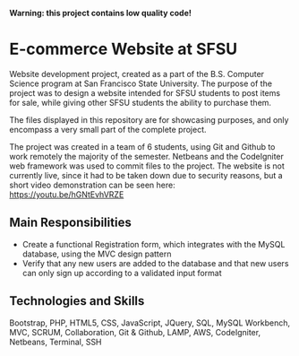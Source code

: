 **Warning: this project contains low quality code!**

# E-commerce Website at SFSU
Website development project, created as a part of the B.S. Computer Science program at San Francisco State University. The purpose of the project was to design a website intended for SFSU students to post items for sale, while giving other SFSU students the ability to purchase them. 

The files displayed in this repository are for showcasing purposes, and only encompass a very small part of the complete project. 

The project was created in a team of 6 students, using Git and Github to work remotely the majority of the semester. Netbeans and the CodeIgniter web framework was used to commit files to the project. 
The website is not currently live, since it had to be taken down due to security reasons, but a short video demonstration can be seen here: https://youtu.be/hGNtEvhVRZE



## Main Responsibilities ##

- Create a functional Registration form, which integrates with the MySQL database, using the MVC design pattern
- Verify that any new users are added to the database and that new users can only sign up according to a validated input format



## Technologies and Skills ##  
Bootstrap, PHP, HTML5, CSS, JavaScript, JQuery, SQL, MySQL Workbench, MVC, SCRUM, Collaboration, Git & Github, LAMP, AWS, CodeIgniter, Netbeans, Terminal, SSH
